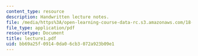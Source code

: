 ```yaml
---
content_type: resource
description: Handwritten lecture notes.
file: /media/https%3A/open-learning-course-data-rc.s3.amazonaws.com/18-704-seminar-in-algebra-and-number-theory-rational-points-on-elliptic-curves-fall-2004/bb69a25f09140da06cb3072a923b09e1_lecture1.pdf
file_type: application/pdf
resourcetype: Document
title: lecture1.pdf
uid: bb69a25f-0914-0da0-6cb3-072a923b09e1
---
```


